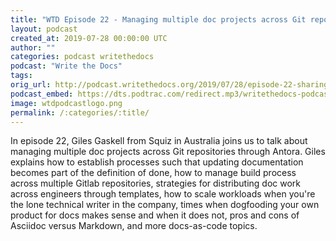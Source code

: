 ```yaml
---
title: "WTD Episode 22 - Managing multiple doc projects across Git repositories, with Giles Gaskell"
layout: podcast
created_at: 2019-07-28 00:00:00 UTC
author: ""
categories: podcast writethedocs
podcast: "Write the Docs"
tags: 
orig_url: http://podcast.writethedocs.org/2019/07/28/episode-22-sharing-content-across-git-repos-with-antora/
podcast_embed: https://dts.podtrac.com/redirect.mp3/writethedocs-podcast.s3-us-west-2.amazonaws.com/wtd_episode_22_multiple_git.mp3
image: wtdpodcastlogo.png
permalink: /:categories/:title/
---
```

In episode 22, Giles Gaskell from Squiz in Australia joins us to talk about managing multiple doc projects across Git repositories through Antora. Giles explains how to establish processes such that updating documentation becomes part of the definition of done, how to manage build process across multiple Gitlab repositories, strategies for distributing doc work across engineers through templates, how to scale workloads when you're the lone technical writer in the company, times when dogfooding your own product for docs makes sense and when it does not, pros and cons of Asciidoc versus Markdown, and more docs-as-code topics.